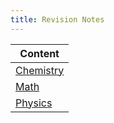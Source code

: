 ```yaml
---
title: Revision Notes
---
```

| Content |
| ---- |
| [Chemistry](chemistry) |
| [Math](math) |
| [Physics](physics) |
